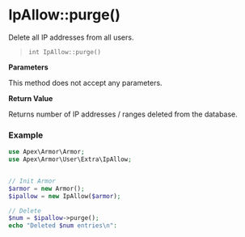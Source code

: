 
# IpAllow::purge()

Delete all IP addresses from all users.

> `int IpAllow::purge()`

**Parameters**

This method does not accept any parameters.

**Return Value**

Returns number of IP addresses / ranges deleted from the database.


### Example

~~~php
use Apex\Armor\Armor;
use Apex\Armor\User\Extra\IpAllow;


// Init Armor
$armor = new Armor();
$ipallow = new IpAllow($armor);

// Delete
$num = $ipallow->purge();
echo "Deleted $num entries\n":
~~~



